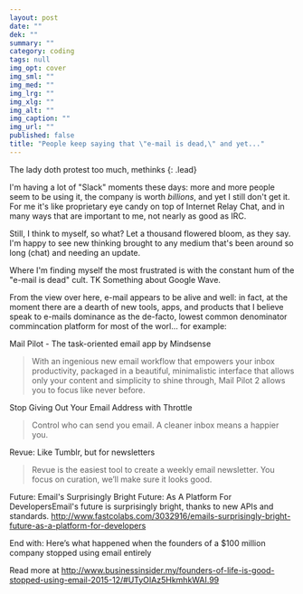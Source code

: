 ```yaml
---
layout: post
date: ""
dek: ""
summary: ""
category: coding
tags: null
img_opt: cover
img_sml: ""
img_med: ""
img_lrg: ""
img_xlg: ""
img_alt: ""
img_caption: ""
img_url: ""
published: false
title: "People keep saying that \"e-mail is dead,\" and yet..."
---
```


The lady doth protest too much, methinks
{: .lead}

I'm having a lot of "Slack" moments these days: more and more people seem to be using it, the company is worth _billions_, and yet I still don't get it. For me it's like proprietary eye candy on top of Internet Relay Chat, and in many ways that are important to me, not nearly as good as IRC.

Still, I think to myself, so what? Let a thousand flowered bloom, as they say. I'm happy to see new thinking brought to any medium that's been around so long (chat) and needing an update. 

Where I'm finding myself the most frustrated is with the constant hum of the "e-mail is dead" cult. TK Something about Google Wave.

From the view over here, e-mail appears to be alive and well: in fact, at the moment there are a dearth of new tools, apps, and products that I believe speak to e-mails dominance as the de-facto, lowest common denominator commincation platform for most of the worl... for example: 

Mail Pilot - The task-oriented email app by Mindsense
> With an ingenious new email workflow that empowers your inbox productivity, packaged in a beautiful, minimalistic interface that allows only your content and simplicity to shine through, Mail Pilot 2 allows you to focus like never before.

Stop Giving Out Your Email Address with Throttle
> Control who can send you email.
A cleaner inbox means a happier you.

Revue: Like Tumblr, but for newsletters
> Revue is the easiest tool to create a weekly email newsletter. You focus on curation, we’ll make sure it looks good.

Future:
Email's Surprisingly Bright Future: As A Platform For DevelopersEmail's future is surprisingly bright, thanks to new APIs and standards.
http://www.fastcolabs.com/3032916/emails-surprisingly-bright-future-as-a-platform-for-developers



End with:
Here’s what happened when the founders of a $100 million company stopped using email entirely

Read more at http://www.businessinsider.my/founders-of-life-is-good-stopped-using-email-2015-12/#UTyOIAz5HkmhkWAI.99

